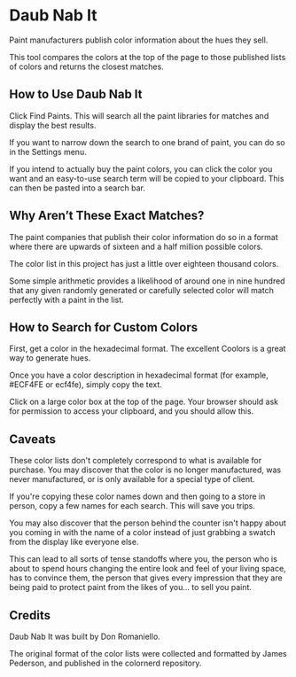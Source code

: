 # Daub Nab It

Paint manufacturers publish color information about the hues they sell.

This tool compares the colors at the top of the page to those published lists of colors and returns the closest matches.

## How to Use Daub Nab It
Click Find Paints. This will search all the paint libraries for matches and display the best results.

If you want to narrow down the search to one brand of paint, you can do so in the Settings menu.

If you intend to actually buy the paint colors, you can click the color you want and an easy-to-use search term will be copied to your clipboard. This can then be pasted into a search bar.

## Why Aren’t These Exact Matches?
The paint companies that publish their color information do so in a format where there are upwards of sixteen and a half million possible colors.

The color list in this project has just a little over eighteen thousand colors.

Some simple arithmetic provides a likelihood of around one in nine hundred that any given randomly generated or carefully selected color will match perfectly with a paint in the list.

## How to Search for Custom Colors
First, get a color in the hexadecimal format. The excellent Coolors is a great way to generate hues.

Once you have a color description in hexadecimal format (for example, #ECF4FE or ecf4fe), simply copy the text.

Click on a large color box at the top of the page. Your browser should ask for permission to access your clipboard, and you should allow this.

## Caveats
These color lists don't completely correspond to what is available for purchase. You may discover that the color is no longer manufactured, was never manufactured, or is only available for a special type of client.

If you're copying these color names down and then going to a store in person, copy a few names for each search. This will save you trips.

You may also discover that the person behind the counter isn't happy about you coming in with the name of a color instead of just grabbing a swatch from the display like everyone else.

This can lead to all sorts of tense standoffs where you, the person who is about to spend hours changing the entire look and feel of your living space, has to convince them, the person that gives every impression that they are being paid to protect paint from the likes of you... to sell you paint.

## Credits
Daub Nab It was built by Don Romaniello.

The original format of the color lists were collected and formatted by James Pederson, and published in the colornerd repository.
